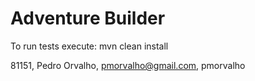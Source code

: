 # Adventure Builder

To run tests execute: mvn clean install

81151, Pedro Orvalho, pmorvalho@gmail.com, pmorvalho  
